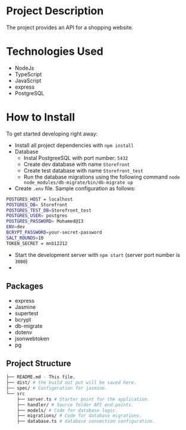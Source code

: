 # Project Description
The project provides an API for a shopping website.

# Technologies Used

- NodeJs
- TypeScript
- JavaScript
- express
- PostgreSQL

# How to Install

To get started developing right away:

* Install all project dependencies with `npm install`
* Database
  * Instal PostgreeSQL with port number: `5432`
  * Create dev database with name `Storefront`
  * Create test database with name `Storefront_test`
  * Run the database migrations using the following command `node node_modules/db-migrate/bin/db-migrate up`
* Create `.env` file. Sample configuration as follows:
  
```bash
POSTGRES_HOST = localhost
POSTGRES_DB= Storefront
POSTGRES_TEST_DB=Storefront_test
POSTGRES_USER= postgres
POSTGRES_PASSWORD= Mohamed@13
ENV=dev
BCRYPT_PASSWORD=your-secret-password
SALT_ROUNDS=10
TOKEN_SECRET = mnb12212
```
* Start the development server with `npm start` (server port number is `3000`)
* 
## Packages

* express 
* Jasmine
* supertest
* bcrypt
* db-migrate
* dotenv
* jsonwebtoken
* pg

## Project Structure

```bash
├── README.md - This file.
├── dist/ # the build out put will be saved here.
├── spec/ # Configeration for jasmine.
└── src
    ├── server.ts # Starter point for the application.
    ├── handler/ # Source folder API end-points. 
    ├── models/ # Code for database logic.
    ├── migrations/ # Code for database migrations.
    ├── database.ts # database connection configuration.
```